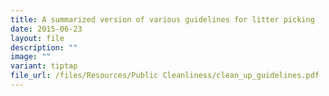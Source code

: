 ```yaml
---
title: A summarized version of various guidelines for litter picking
date: 2015-06-23
layout: file
description: ""
image: ""
variant: tiptap
file_url: /files/Resources/Public Cleanliness/clean_up_guidelines.pdf
---
```

